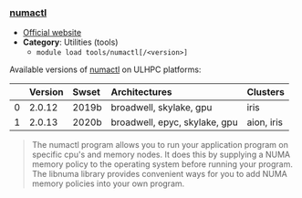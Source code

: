 ### [numactl](https://github.com/numactl/numactl)

* [Official website](https://github.com/numactl/numactl)
* __Category__: Utilities (tools)
    -  `module load tools/numactl[/<version>]`

Available versions of [numactl](https://github.com/numactl/numactl) on ULHPC platforms:

|    | Version   | Swset   | Architectures                 | Clusters   |
|---:|:----------|:--------|:------------------------------|:-----------|
|  0 | 2.0.12    | 2019b   | broadwell, skylake, gpu       | iris       |
|  1 | 2.0.13    | 2020b   | broadwell, epyc, skylake, gpu | aion, iris |

> The numactl program allows you to run your application program on specific cpu's and memory nodes. It does this by supplying a NUMA memory policy to the operating system before running your program. The libnuma library provides convenient ways for you to add NUMA memory policies into your own program.
